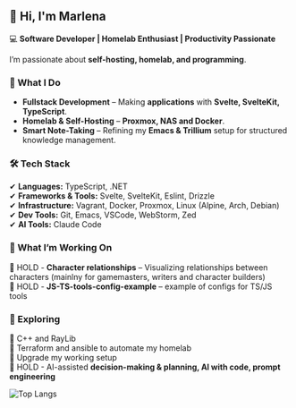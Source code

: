 ## 👋 Hi, I'm Marlena

💻 **Software Developer | Homelab Enthusiast | Productivity Passionate**

I’m passionate about **self-hosting, homelab, and programming**.

### 🚀 What I Do  
- **Fullstack Development** – Making **applications** with **Svelte, SvelteKit, TypeScript**.
- **Homelab & Self-Hosting** – **Proxmox, NAS and Docker**.  
- **Smart Note-Taking** – Refining my **Emacs & Trillium** setup for structured knowledge management.  
<!--- **System Automation & Productivity** – Designing **AI-assisted planning tools** and automating workflows. -->

### 🛠 Tech Stack  
✔ **Languages:** TypeScript, .NET  
✔ **Frameworks & Tools:** Svelte, SvelteKit, Eslint, Drizzle  
✔ **Infrastructure:** Vagrant, Docker, Proxmox, Linux (Alpine, Arch, Debian)  
✔ **Dev Tools:** Git, Emacs, VSCode, WebStorm, Zed  
✔ **AI Tools:** Claude Code  

### 🎯 What I’m Working On
🔹 HOLD - **Character relationships** – Visualizing relationships between characters (mainlny for gamemasters, writers and character builders)  
🔹 HOLD - **JS-TS-tools-config-example** – example of configs for TS/JS tools
<!--
🔹 **Student Simulator** - game like Undertale graphic
🔹 **Project PLAG (programming languages as genus** - main thread is programming languages as character races
🔹 **Homelab Expansion** – Setting up some opensource services
🔹 **AI-Powered Time Management** – A tool for **task optimization and motivation tracking**
-->

### 📌 Exploring
🧪 C++ and RayLib  
🧪 Terraform and ansible to automate my homelab  
🧪 Upgrade my working setup  
🧪 HOLD - AI-assisted **decision-making & planning, AI with code, prompt engineering**  
<!-- ✔ **Optimizing digital workflows & productivity systems**-->

<!--
**Lendaris/Lendaris** is a ✨ _special_ ✨ repository because its `README.md` (this file) appears on your GitHub profile.

Here are some ideas to get you started:

- 🔭 I’m currently working on ...
- 🌱 I’m currently learning ...
- 👯 I’m looking to collaborate on ...
- 🤔 I’m looking for help with ...
- 💬 Ask me about ...
- 📫 How to reach me: ...
- 😄 Pronouns: ...
- ⚡ Fun fact: ...
-->

![Top Langs](https://github-readme-stats.vercel.app/api/top-langs/?username=Lenerystia&size_weight=0.5&count_weight=0.5)
<!--[![Lenerystia's GitHub stats](https://github-readme-stats.vercel.app/api?username=Lenerystia)](https://github.com/Lenerystia/github-readme-stats)-->
